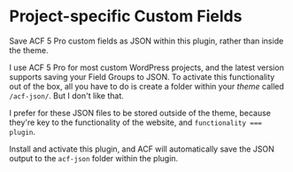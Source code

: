 # Project-specific Custom Fields
Save ACF 5 Pro custom fields as JSON within this plugin, rather than inside the theme.

I use ACF 5 Pro for most custom WordPress projects, and the latest version supports saving your Field Groups to JSON. To activate this functionality out of the box, all you have to do is create a folder within your _theme_ called `/acf-json/`. But I don't like that.

I prefer for these JSON files to be stored outside of the theme, because they're key to the functionality of the website, and `functionality === plugin`.

Install and activate this plugin, and ACF will automatically save the JSON output to the `acf-json` folder within the plugin. 
